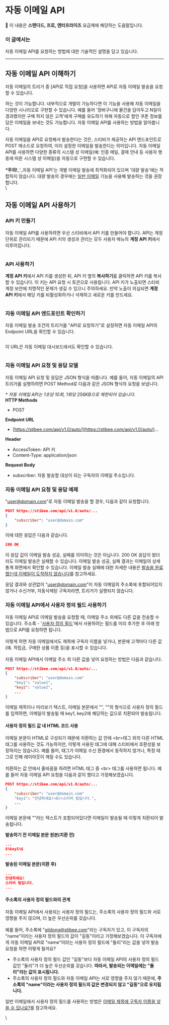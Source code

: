 # 자동 이메일 API

**💬** 이 내용은 **스탠다드, 프로, 엔터프라이즈** 요금제에 해당하는 도움말입니다.

### 이 글에서는 <a href="#id-01h8n94xsyb5amd8e84wg74fkq" id="id-01h8n94xsyb5amd8e84wg74fkq"></a>

자동 이메일 API를 요청하는 방법에 대한 기술적인 설명을 담고 있습니다.&#x20;

***

## 자동 이메일 API 이해하기

자동 이메일의 트리거 중 \[API로 직접 요청]을 사용하면 API로 자동 이메일 발송을 요청할 수 있습니다.

하는 것이 가능합니다. 내부적으로 개발이 가능하다면 이 기능을 사용해 자동 이메일을 다양한 시나리오로 구현할 수 있습니다. 예를 들어 '장바구니에 물건을 담아두고 N일이 경과했지만 구매 하지 않은 고객'에게 구매를 유도하기 위해 자동으로 할인 쿠폰 정보를 담은 이메일을 보내는 것도 가능합니다. 자동 이메일 API를 사용하는 방법을 알아봅니다.

자동 이메일을 API로 요청해서 발송한다는 것은, 스티비가 제공하는 API 엔드포인트로 POST 메소드로 요청하여, 미리 설정한 이메일을 발송한다는 의미입니다. 자동 이메일 API를 사용하면 다양한 종류의 시스템 성 이메일(예: 인증 메일, 결제 안내 등 사용자 행동에 따른 시스템 성 이메일)을 자동으로 구현할 수 있습니다.\
\
_**\***_**주의!**_'_자동 이메일 API'는 개별 이메일 발송에 최적화되어 있으며 '대량 발송'에는 적합하지 않습니다. 대량 발송의 경우에는 [일반 이메일](https://help.stibee.com/hc/ko/articles/4872426850703) 기능을 사용해 발송하는 것을 권장합니다.\
\


## 자동 이메일 API 사용하기

### API 키 만들기 <a href="#id-1-api" id="id-1-api"></a>

자동 이메일 API를 사용하려면 우선 스티비에서 API 키를 만들어야 합니다. API는 계정 단위로 관리되기 때문에 API 키의 생성과 관리는 모두 사용자 메뉴의 **계정** **API 키**에서 이루어집니다.

&#x20;

<figure><img src="https://help.stibee.com/hc/article_attachments/4756529650831" alt=""><figcaption></figcaption></figure>

### API 사용하기 <a href="#id-2-api" id="id-2-api"></a>

**계정** **API 키**에서 API 키를 생성한 뒤, API 키 옆의 **복사하기**를 클릭하면 API 키를 복사할 수 있습니다. 이 키는 API 요청 시 토큰으로 사용됩니다. API 키가 노출되면 스티비 계정 보안에 치명적인 문제가 생길 수 있으니 주의하세요. 만약 노출이 의심되면 **계정** **API 키**에서 해당 키를 비활성화하거나 삭제하고 새로운 키를 만드세요.

<figure><img src="https://help.stibee.com/hc/article_attachments/4756529663759" alt=""><figcaption></figcaption></figure>

&#x20;

### 자동 이메일 API 엔드포인트 확인하기 <a href="#id-3-api" id="id-3-api"></a>

자동 이메일 발송 조건의 트리거를 "API로 요청하기"로 설정하면 자동 이메일 API의 Endpoint URL을 확인할 수 있습니다.

&#x20;

<figure><img src="https://help.stibee.com/hc/article_attachments/4756496083215" alt=""><figcaption></figcaption></figure>

이 URL은 자동 이메일 대시보드에서도 확인할 수 있습니다.

<figure><img src="https://help.stibee.com/hc/article_attachments/4756538295055" alt=""><figcaption></figcaption></figure>

&#x20;

### 자동 이메일 API 요청 및 응답 모델 <a href="#id-4-api" id="id-4-api"></a>

자동 이메일 API 요청 및 응답은 JSON 형식을 따릅니다. 예를 들어, 자동 이메일의 API 트리거를 실행하려면 POST Method로 다음과 같은 JSON 형식의 요청을 보냅니다.

_\* 자동 이메일 API는 1초당 10회, 1회당 256KB으로 제한되어 있습니다._\
**HTTP Methods**

* POST

**Endpoint URL**

* [https://stibee.com/api/v1.0/auto/](https://stibee.com/api/v1.0/auto/)...

**Header**

* AccessToken: API 키
* Content-Type: application/json

**Request Body**

* subscriber: 자동 발송할 대상이 되는 구독자의 이메일 주소입니다.

&#x20;

### 자동 이메일 API 요청 및 응답 예제 <a href="#id-5-api" id="id-5-api"></a>

"[user@domain.com](mailto:user@domain.com)"로 자동 이메일 발송을 할 경우, 다음과 같이 요청합니다.

```json
POST https://stibee.com/api/v1.0/auto/...
{
    "subscriber": "user@domain.com"
}
```

&#x20;

이에 대한 응답은 다음과 같습니다.

```json
200 OK
```

이 응답 값이 이메일 발송 성공, 실패를 의미하는 것은 아닙니다. 200 OK 응답이 왔더라도 이메일 발송은 실패할 수 있습니다. 이메일 발송 성공, 실패 결과는 이메일의 상세 통계 화면에서 확인할 수 있습니다. 이메일 발송 실패에 대한 자세한 내용은 [발송을 완료했는데 이메일이 도착하지 않습니다](https://help.stibee.com/hc/ko/articles/4756538892943)를 참고하세요.

응답 결과와 상관없이 "[user@domain.com](mailto:user@domain.com)"이 자동 이메일의 주소록에 포함되어있지 않거나 수신거부, 자동삭제된 구독자라면, 트리거가 실행되지 않습니다.

&#x20;

### 자동 이메일 API에서 사용자 정의 필드 사용하기 <a href="#id-6-api" id="id-6-api"></a>

자동 이메일 API로 이메일 발송을 요청할 때, 이메일 주소 외에도 다른 값을 전송할 수 있습니다. 주소록 - '[사용자 정의 필드](https://help.stibee.com/hc/ko/articles/5659525285007-%EA%B5%AC%EB%8F%85%EC%9E%90-%EC%A0%95%EB%B3%B4-%EC%84%A4%EC%A0%95%ED%95%98%EA%B8%B0-%EC%82%AC%EC%9A%A9%EC%9E%90-%EC%A0%95%EC%9D%98-%ED%95%84%EB%93%9C)'에서 사용하려는 필드를 미리 추가한 후 아래 방법으로 API를 요청하면 됩니다.\
\
이렇게 하면 자동 이메일에서도 제목에 구독자 이름을 넣거나, 본문에 고객마다 다른 값(예. 적립금, 구매한 상품 이름 등)을 표시할 수 있습니다.\
\
자동 이메일 API에서 이메일 주소 외 다른 값을 넣어 요청하는 방법은 다음과 같습니다.

```json
POST https://stibee.com/api/v1.0/auto/...
{
    "subscriber": "user@domain.com"
    "key1": "value1",
    "key2": "value2",
    ...
}
```

이메일 제목이나 미리보기 텍스트, 이메일 본문에서 "$%key1%$", "$%key2%$"의 형식으로 사용자 정의 필드를 입력하면, 이메일이 발송될 때 key1, key2에 해당하는 값으로 치환되어 발송됩니다.

&#x20;

#### 사용자 정의 필드 값 내 HTML 코드 사용 <a href="#html" id="html"></a>

이메일 본문이 HTML로 구성되기 때문에 치환하는 값 안에 \<br>태그 외의 다른 HTML 태그를 사용하는 것도 가능하지만, 이렇게 사용된 태그에 대해 스티비에서 호환성을 보장하지는 않습니다. 예를 들어, 태그가 이메일 수신 환경에서 동작하지 않거나, 특정 태그로 인해 레이아웃이 깨질 수도 있습니다.\
\
치환하는 값 안에서 줄바꿈을 하려면 HTML 태그 중 \<br> 태그를 사용하면 됩니다. 예를 들어 자동 이메일 API 요청을 다음과 같이 했다고 가정해보겠습니다.

```json
POST https://stibee.com/api/v1.0/auto/...
{
    "subscriber": "user@domain.com"
    "key1": "안녕하세요!<br>스티비 팀입니다.",
    ...
}
```

이메일 본문에 "$%key1%$"라는 텍스트가 포함되어있다면 이메일이 발송될 때 이렇게 치환되어 발송됩니다.

&#x20;

**발송하기 전 이메일 본문 원본(치환 전)**

```json
...
$%key1%$
...
```

&#x20;

**발송된 이메일 본문(치환 후)**

```json
...
안녕하세요!
스티비 팀입니다.
...
```

&#x20;

#### 주소록의 사용자 정의 필드와의 관계 <a href="#undefined" id="undefined"></a>

자동 이메일 API에서 사용되는 사용자 정의 필드는, 주소록의 사용자 정의 필드와 서로 영향을 주지 않으며, 더 높은 우선순위를 갖습니다.\
\
예를 들어, 주소록에 "[gildong@stibee.com](mailto:gildong@stibee.com)"라는 구독자가 있고, 이 구독자의 "name"이라는 사용자 정의 필드의 값이 "길동"이라고 가정해보겠습니다. 이 구독자에게 자동 이메일 API로 "name"이라는 사용자 정의 필드에 "둘리"라는 값을 넣어 발송 요청을 하면 어떻게 될까요?

* 주소록의 사용자 정의 필드 값인 "길동"보다 자동 이메일 API의 사용자 정의 필드 값인 "둘리"가 더 높은 우선순위를 갖습니다. **따라서, 발송되는 이메일에는 "둘리"라는 값이 표시됩니다.**
* 주소록의 사용자 정의 필드와 자동 이메일 API는 서로 영향을 주지 않기 때문에, **주소록의 "name"이라는 사용자 정의 필드의 값은 변경되지 않고 "길동"으로 유지됩니다.**

일반 이메일에서 사용자 정의 필드를 사용하는 방법은 [이메일 제목에 구독자 이름을 넣을 수 있나요?](https://help.stibee.com/hc/ko/articles/4756474635407)를 참고하세요.

\
